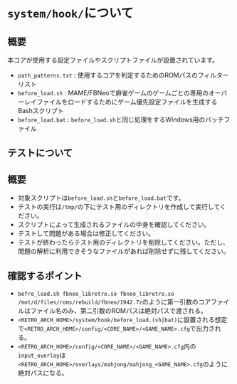 # `system/hook/`について

## 概要

本コアが使用する設定ファイルやスクリプトファイルが設置されています。

- `path_patterns.txt` :  使用するコアを判定するためのROMパスのフィルターリスト
- `before_load.sh` : MAME/FBNeoで麻雀ゲームのゲームごとの専用のオーバーレイファイルをロードするためにゲーム優先設定ファイルを生成するBashスクリプト
- `before_load.bat` : `before_load.sh`と同じ処理をするWindows用のバッチファイル

## テストについて

## 概要

- 対象スクリプトは`before_load.sh`と`before_load.bat`です。
- テストの実行は`/tmp/`の下にテスト用のディレクトリを作成して実行してください。
- スクリプトによって生成されるファイルの中身を確認してください。
- テストして問題がある場合は修正してください。
- テストが終わったらテスト用のディレクトリを削除してください。ただし、問題の解析に利用できそうなファイルがあれば削除せずに残してください。

## 確認するポイント

- `befre_load.sh fbneo_libretro.so fbneo_libretro.so /mnt/d/files/roms/rebuild/fbneo/1942.7z`のように第一引数のコアファイルはファイル名のみ、第二引数のROMパスは絶対パスで渡される。
- `<RETRO_ARCH_HOME>/system/hook/before_load.(sh|bat)`に設置される想定で`<RETRO_ARCH_HOME>/config/<CORE_NAME>/<GAME_NAME>.cfg`で出力される。
- `<RETRO_ARCH_HOME>/config/<CORE_NAME>/<GAME_NAME>.cfg`内の`input_overlay`は`<RETRO_ARCH_HOME>/overlays/mahjong/mahjong_<GAME_NAME>.cfg`のように絶対パスになる。
